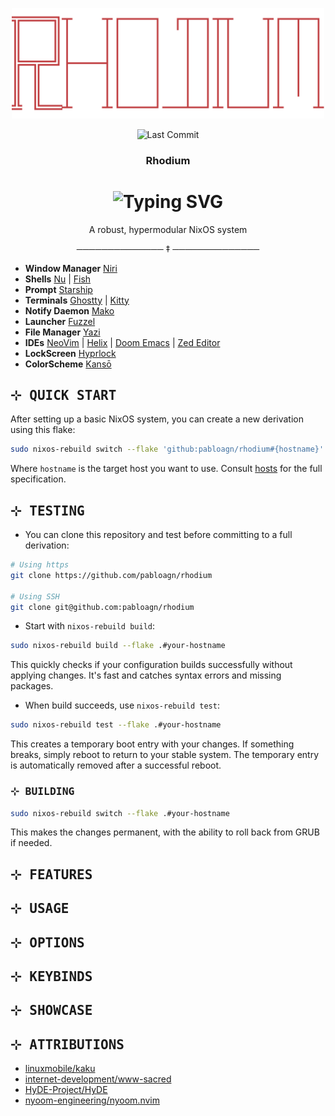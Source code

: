 <p align="center"><img src="assets/logo.png" width=500px></p>

<div align="center">

![Last Commit](https://img.shields.io/github/last-commit/pabloagn/rhodium?style=for-the-badge&logo=git&logoColor=white&color=8A2BE2&labelColor=000000&label=LAST%20COMMIT)

</div>

<h3 align="center">Rhodium</h3>

<h1 align="center">
  <img src="https://readme-typing-svg.herokuapp.com/?lines=A+robust,+hypermodular+NixOS+system&font=Fira%20Code&size=28&duration=3000&pause=1000&color=8A2BE2&center=true&width=600&height=50" alt="Typing SVG" />
</h1>

<p align="center">A robust, hypermodular NixOS system</p>

<p align="center">────────────── ‡ ──────────────</p>

- **Window Manager** [Niri](https://github.com/YaLTeR/niri/)  
- **Shells** [Nu](https://www.nushell.sh/) | [Fish](https://www.nushell.sh/)  
- **Prompt** [Starship](https://github.com/starship/starship)  
- **Terminals** [Ghostty](https://ghostty.org/) | [Kitty](https://ghostty.org/)  
- **Notify Daemon** [Mako](https://github.com/emersion/mako)  
- **Launcher** [Fuzzel](https://codeberg.org/dnkl/fuzzel)  
- **File Manager** [Yazi](https://github.com/sxyazi/yazi)  
- **IDEs** [NeoVim](https://neovim.io/doc/) | [Helix](https://docs.helix-editor.com/) | [Doom Emacs](https://docs.doomemacs.org/latest/) | [Zed Editor](https://zed.dev/)  
- **LockScreen** [Hyprlock](https://wiki.hyprland.org/Hypr-Ecosystem/hyprlock/)  
- **ColorScheme** [Kansō](https://github.com/webhooked/kanso.nvim)

## <samp>⊹ QUICK START</samp>

After setting up a basic NixOS system, you can create a new derivation using this flake:

```bash
sudo nixos-rebuild switch --flake 'github:pabloagn/rhodium#{hostname}'
```

Where `hostname` is the target host you want to use. Consult [hosts](./hosts) for the full specification.

## <samp>⊹ TESTING</samp>

- You can clone this repository and test before committing to a full derivation:

```bash
# Using https
git clone https://github.com/pabloagn/rhodium

# Using SSH
git clone git@github.com:pabloagn/rhodium
```

- Start with `nixos-rebuild build`:

```bash
sudo nixos-rebuild build --flake .#your-hostname
```

This quickly checks if your configuration builds successfully without applying changes. It's fast and catches syntax errors and missing packages.

- When build succeeds, use `nixos-rebuild test`:

```bash
sudo nixos-rebuild test --flake .#your-hostname
```

This creates a temporary boot entry with your changes. If something breaks, simply reboot to return to your stable system. The temporary entry is automatically removed after a successful reboot.

### <samp>⊹ BUILDING</samp>

```bash
sudo nixos-rebuild switch --flake .#your-hostname
```

This makes the changes permanent, with the ability to roll back from GRUB if needed.

## <samp>⊹ FEATURES</samp>

## <samp>⊹ USAGE</samp>

## <samp>⊹ OPTIONS</samp>

## <samp>⊹ KEYBINDS</samp>

## <samp>⊹ SHOWCASE</samp>

## <samp>⊹ ATTRIBUTIONS</samp>

- [linuxmobile/kaku](https://github.com/linuxmobile/kaku)
- [internet-development/www-sacred](https://github.com/internet-development/www-sacred)
- [HyDE-Project/HyDE](https://github.com/HyDE-Project/)
- [nyoom-engineering/nyoom.nvim](https://github.com/nyoom-engineering/nyoom.nvim)

